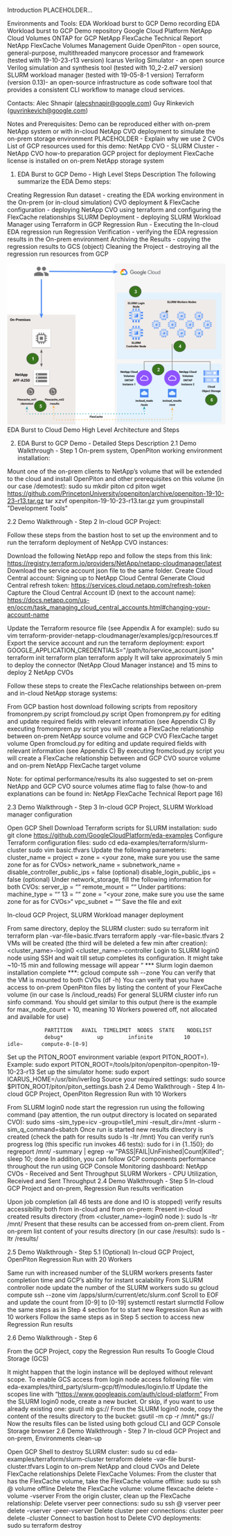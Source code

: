 Introduction
PLACEHOLDER...


Environments and Tools: 
EDA Workload burst to GCP Demo recording
EDA Workload burst to GCP Demo repository 
Google Cloud Platform
NetApp Cloud Volumes ONTAP for GCP
NetApp FlexCache Technical Report
NetApp FlexCache Volumes Management Guide
OpenPiton - open source, general-purpose, multithreaded manycore processor and framework (tested with 19-10-23-r13 version)
Icarus Verilog Simulator - an open source Verilog simulation and synthesis tool (tested with 10_2-2.el7 version)
SLURM workload manager (tested with 19-05-8-1 version)
Terraform (version 0.13)- an open-source infrastructure as code software tool that provides a consistent CLI workflow to manage cloud services.

Contacts: 
Alec Shnapir (alecshnapir@google.com)
Guy Rinkevich (guyrinkevich@google.com)

Notes and Prerequisites:
Demo can be reproduced either with on-prem NetApp system or with in-cloud NetApp CVO deployment to simulate the on-prem storage environment
PLACEHOLDER - Explain why we use 2 CVOs
List of GCP resources used for this demo:
NetApp CVO - 
SLURM Cluster -  
NetApp CVO how-to preparation GCP project for deployment
FlexCache license is installed on on-prem NetApp storage system


1. EDA Burst to GCP Demo - High Level Steps Description
The following summarize the EDA Demo steps:

Creating Regression Run dataset - creating the EDA working environment in the On-prem (or in-cloud simulation)
CVO deployment & FlexCache configuration - deploying NetApp CVO  using terraform and configuring the FlexCache relationships
SLURM Deployment - deploying SLURM Workload Manager using Terraform in GCP 
Regression Run - Executing the In-cloud EDA regression run 
Regression Verification - verifying the EDA regression results in the On-prem environment
Archiving the Results - copying the regression results to GCS (object)
Cleaning the Project - destroying all the regression run resources from GCP



![My Image](Updated_Arch_Numbered.png)
EDA Burst to Cloud Demo High Level Architecture and Steps


2. EDA Burst to GCP Demo - Detailed Steps Description
2.1 Demo Walkthrough - Step 1
On-prem system, OpenPiton working environment installation:

Mount one of the on-prem clients to NetApp’s volume that will be extended to the cloud  and install OpenPiton and other prerequisites on this volume (in our case /demotest):
sudo su
mkdir piton
cd piton
wget https://github.com/PrincetonUniversity/openpiton/archive/openpiton-19-10-23-r13.tar.gz
tar xzvf openpiton-19-10-23-r13.tar.gz
yum groupinstall "Development Tools"

2.2 Demo Walkthrough - Step 2
In-cloud GCP Project:

Follow these steps from the bastion host to set up the environment and to run the terraform deployment of NetApp CVO instances:

Download the following NetApp repo and follow the steps from this link: 
https://registry.terraform.io/providers/NetApp/netapp-cloudmanager/latest
Download the service account json file to the same folder.
Create Cloud Central account: Signing up to NetApp Cloud Central
Generate Cloud Central refresh token: https://services.cloud.netapp.com/refresh-token
Capture the Cloud Central Account ID (next to the account name): https://docs.netapp.com/us-en/occm/task_managing_cloud_central_accounts.html#changing-your-account-name
 
Update the Terraform resource file (see Appendix A for example): 
sudo su
vim terraform-provider-netapp-cloudmanager/examples/gcp/resources.tf
Export the service account and run the terraform deployment:
export GOOGLE_APPLICATION_CREDENTIALS="/path/to/service_account.json"
terraform init
terraform plan
terraform apply 
It will take approximately 5 min to deploy the connector (NetApp Cloud Manager instance) and 15 mins to deploy 2 NetApp CVOs



Follow these steps to create the FlexCache relationships between on-prem and in-cloud NetApp storage systems: 

From GCP bastion host download following scripts from repository 
fromonprem.py script
fromcloud.py script
Open fromonprem.py for editing and update required fields with relevant information (see Appendix C)
By executing fromonprem.py  script you will create a FlexCache relationship between on-prem NetApp source volume and GCP CVO FlexCache target volume
Open fromcloud.py for editing and update required fields with relevant information (see Appendix C)
By executing fromcloud.py  script you will create a FlexCache relationship between and GCP CVO source volume and on-prem NetApp FlexCache target volume

Note: for optimal performance/results its also suggested to set on-prem NetApp and GCP CVO source volumes atime flag to false (how-to and explanations can be found in: NetApp FlexCache Technical Report page 16)

2.3 Demo Walkthrough - Step 3
In-cloud GCP Project, SLURM Workload manager configuration

Open GCP Shell
Download Terraform scripts for SLURM installation:
sudo git clone https://github.com/GoogleCloudPlatform/eda-examples
Configure Terraform configuration files:
sudo cd eda-examples/terraform/slurm-cluster
sudo vim basic.tfvars
Update the following parameters:
cluster_name = <will be used for SLURM instances naming>
project = <your project name>
zone = <your zone, make sure you use the same zone for as for CVOs>
network_name = <your VPC>
subnetwork_name = <your subnet name>
disable_controller_public_ips = false (optional)
disable_login_public_ips      = false (optional)
Under network_storage, fill the following information for both CVOs:
server_ip = “<CVO Data Interface IP>“
remote_mount = “<CVO Volume name>“
Under partitions:
machine_type = “<SLURM Worker VM configuration>“
13 = “<SLURM Workers Count>“
zone = “<your zone, make sure you use the same zone for as for CVOs>“
vpc_subnet = “<your subnet name>“
Save the file and exit


In-cloud GCP Project, SLURM Workload manager deployment

From same directory, deploy the SLURM cluster:
sudo su
terraform init
terraform plan -var-file=basic.tfvars
terraform apply -var-file=basic.tfvars
2 VMs will be created (the third will be deleted a few min after creation):
<cluster_name>-login0
<cluster_name>-controller
Login to SLURM login0 node using SSH and wait till setup completes its configuration. It might take ~10-15 min and following message will appear “ *** Slurm login daemon installation complete ***:
gcloud compute ssh <login0 VM name> --zone <zone>
You can verify that the VM is mounted to both CVOs (df -h)
You can verify that you have access to on-prem OpenPiton files by listing the content of your FlexCache volume (in our case ls /incloud_reads)
For general SLURM cluster info run sinfo command. You should get similar to this output (here is the example for max_node_count = 10, meaning 10 Workers powered off, not allocated and available for use)
 
                PARTITION   AVAIL  TIMELIMIT  NODES  STATE    NODELIST
                debug*           up        infinite          10              idle~      compute-0-[0-9]
 
Set up the PITON_ROOT environment variable (export PITON_ROOT=<location of root of OpenPiton extracted files on on- prem storage system>). Example:
sudo export PITON_ROOT=/tools/piton/openpiton-openpiton-19-10-23-r13
Set up the simulator home:
sudo export ICARUS_HOME=/usr/bin/iverilog
Source your required settings:
sudo source $PITON_ROOT/piton/piton_settings.bash
2.4 Demo Walkthrough - Step 4
In-cloud GCP Project, OpenPiton Regression Run with 10 Workers

From SLURM login0 node start the regression run using the following command (pay attention, the run output directory is located on separated CVO): 
sudo sims -sim_type=icv -group=tile1_mini -result_dir=/mnt -slurm -sim_q_command=sbatch
Once run is started new results directory is created (check the path for results sudo ls -ltr /mnt)
You can verify run’s progress log (this specific run invokes 46 tests):
sudo for i in {1..150}; do regreport /mnt/<Results DIR> -summary | egrep -w "PASS|FAIL|UnFinished|Count|Killed"; sleep 10; done 
In addition, you can follow GCP components performance throughout the run using GCP Console Monitoring dashboard:
NetApp CVOs - Received and Sent Throughput 
SLURM Workers - CPU Utilization, Received and Sent Throughput
2.4 Demo Walkthrough - Step 5
In-cloud GCP Project and on-prem, Regression Run results verification

Upon job completion (all 46 tests are done and IO is stopped) verify results accessibility both from in-cloud and from on-prem:
Present in-cloud created results directory (from <cluster_name>-login0 node ):
sudo ls -ltr /mnt/<results dir>
Present that these results can be accessed from on-prem client. From on-prem list content of your results directory (in our case /results):
sudo ls -ltr /results/<results dir>

2.5 Demo Walkthrough - Step 5.1 (Optional)
In-cloud GCP Project, OpenPiton Regression Run with 20 Workers

Same run with increased number of the SLURM workers presents faster completion time and GCP’s ability for instant scalability
From SLURM controller node update the number of the SLURM workers
sudo su
gcloud compute ssh <controller VM name> --zone <zone>
vim /apps/slurm/current/etc/slurm.conf
Scroll to EOF and update the count from [0-9] to [0-19]
systemctl restart slurmctld
Follow the same steps as in Step 4 section for to start new Regression Run as with 10 workers
Follow the same steps as in Step 5 section to access new Regression Run results

2.6 Demo Walkthrough - Step 6

From the GCP Project, copy the Regression Run results To Google Cloud Storage (GCS)

It might happen that the login instance will be deployed without relevant scope. To enable GCS access from login node access following file: 
vim eda-examples/third_party/slurm-gcp/tf/modules/login/io.tf 
Update the scopes line with “https://www.googleapis.com/auth/cloud-platform”
From the SLURM login0 node, create a new bucket. Or skip, if you want to use already existing one:
gsutil mb gs://<bucket name>
From the SLURM login0 node, copy the content of the results directory to the bucket: 
gsutil -m cp -r /mnt/<results-dir>* gs://<bucket name>
Now the results files can be listed using both gcloud CLI and GCP Console Storage browser
2.6 Demo Walkthrough - Step 7
In-cloud GCP Project and on-prem, Environments clean-up

Open  GCP Shell to destroy SLURM cluster: 
sudo su
cd eda-examples/terraform/slurm-cluster
terraform delete -var-file burst-cluster.tfvars
Login to on-prem NetApp and cloud CVOs and Delete FlexCache relationships
Delete FlexCache Volumes:
From the cluster that has the FlexCache volume, take the FlexCache volume offline: 
sudo su
ssh <username>@<cluster mgmt ip>
volume offline <volume name>
Delete the FlexCache volume:
volume flexcache delete -volume <name> -vserver <vserver name>
From the origin cluster, clean up the FlexCache relationship:
Delete vserver peer connections:
sudo su
ssh <username>@<cluster mgmt ip>
vserver peer delete -vserver <vserver name> -peer-vserver <peer vserver name>
Delete cluster peer connections:
cluster peer delete -cluster <cluster name>
Connect to bastion host to Delete CVO deployments:  
sudo su
terraform destroy

